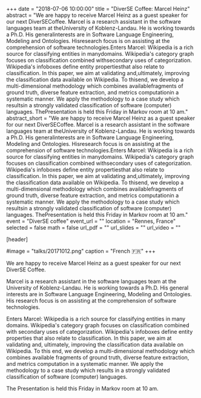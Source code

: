 +++
date = "2018-07-06 10:00:00"
title = "DiverSE Coffee: Marcel Heinz"
abstract = "We are happy to receive Marcel Heinz as a guest speaker for our next DiverSECoffee. Marcel is a research assistant in the software languages team at theUniversity of Koblenz-Landau. He is working towards a Ph.D. His generalinterests are in Software Language Engineering, Modeling and Ontologies. Hisresearch focus is on assisting at the comprehension of software technologies.Enters Marcel: Wikipedia is a rich source for classifying entities in manydomains. Wikipedia's category graph focuses on classification combined withsecondary uses of categorization. Wikipedia's infoboxes define entity propertiesthat also relate to classification. In this paper, we aim at validating and,ultimately, improving the classification data available on Wikipedia. To thisend, we develop a multi-dimensional methodology which combines availablefragments of ground truth, diverse feature extraction, and metrics computationin a systematic manner. We apply the methodology to a case study which resultsin a strongly validated classification of software (computer) languages. ThePresentation is held this Friday in Markov room at 10 am."
abstract_short = "We are happy to receive Marcel Heinz as a guest speaker for our next DiverSECoffee. Marcel is a research assistant in the software languages team at theUniversity of Koblenz-Landau. He is working towards a Ph.D. His generalinterests are in Software Language Engineering, Modeling and Ontologies. Hisresearch focus is on assisting at the comprehension of software technologies.Enters Marcel: Wikipedia is a rich source for classifying entities in manydomains. Wikipedia's category graph focuses on classification combined withsecondary uses of categorization. Wikipedia's infoboxes define entity propertiesthat also relate to classification. In this paper, we aim at validating and,ultimately, improving the classification data available on Wikipedia. To thisend, we develop a multi-dimensional methodology which combines availablefragments of ground truth, diverse feature extraction, and metrics computationin a systematic manner. We apply the methodology to a case study which resultsin a strongly validated classification of software (computer) languages. ThePresentation is held this Friday in Markov room at 10 am."
event = "DiverSE coffee"
event_url = ""
location = "Rennes, France"
selected = false
math = false
url_pdf = ""
url_slides = ""
url_video = ""


[header]

#image = "talks/20171012.png"
caption = "French :fr:"
+++


We are happy to receive Marcel Heinz as a guest speaker for our next DiverSE Coffee.

Marcel is a research assistant in the software languages team at the University of Koblenz-Landau. He is working towards a Ph.D. His general interests are in Software Language Engineering, Modeling and Ontologies. His research focus is on assisting at the comprehension of software technologies.

Enters Marcel:
Wikipedia is a rich source for classifying entities in many domains. Wikipedia's category graph focuses on classification combined with secondary uses of categorization.
Wikipedia's infoboxes define entity properties that also relate to classification. In this paper, we aim at validating and, ultimately, improving the classification data available on Wikipedia.
To this end, we develop a multi-dimensional methodology which combines available fragments of ground truth, diverse feature extraction, and metrics computation in a systematic manner.
We apply the methodology to a case study which results in a strongly validated classification of software (computer) languages.

The Presentation is held this Friday in Markov room at 10 am.
